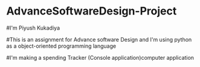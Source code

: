 # AdvanceSoftwareDesign-Project

#I'm Piyush Kukadiya

#This is an assignment for Advance software Design and I'm using python as a object-oriented programming language

#I'm making a spending Tracker (Console application)computer application
